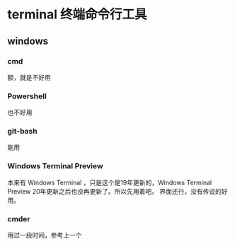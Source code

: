 # terminal 终端命令行工具
## windows
### cmd
额，就是不好用

### Powershell 
也不好用

### git-bash
能用

### Windows Terminal Preview
本来有 Windows Terminal ，只是这个是19年更新的，Windows Terminal Preview 20年更新之后也没再更新了。所以先用着吧。
界面还行，没有传说的好用。

### cmder
用过一段时间，参考上一个
